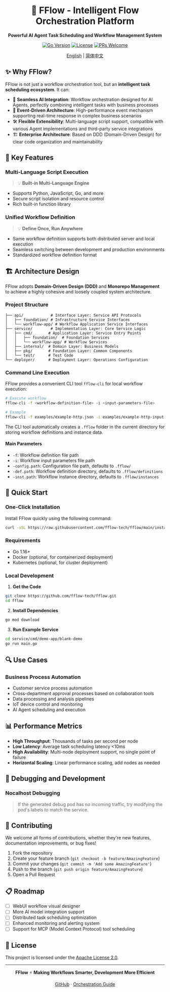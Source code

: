<div align="center">

# 🚀 FFlow - Intelligent Flow Orchestration Platform

**Powerful AI Agent Task Scheduling and Workflow Management System**

[![Go Version](https://img.shields.io/badge/Go-1.16+-blue.svg)](https://golang.org/)
[![License](https://img.shields.io/badge/License-Apache%202.0-green.svg)](LICENSE)
[![PRs Welcome](https://img.shields.io/badge/PRs-welcome-brightgreen.svg)](CONTRIBUTING.md)

[English](README.md) | [简体中文](README.zh-CN.md)

</div>

## ✨ Why FFlow?

FFlow is not just a workflow orchestration tool, but an **intelligent task scheduling ecosystem**. It can:

- 🤖 **Seamless AI Integration**: Workflow orchestration designed for AI Agents, perfectly combining intelligent tasks with business processes
- 🔄 **Event-Driven Architecture**: High-performance event mechanism supporting real-time response in complex business scenarios
- 🛠️ **Flexible Extensibility**: Multi-language script support, compatible with various Agent implementations and third-party service integrations
- 🏗️ **Enterprise Architecture**: Based on DDD (Domain-Driven Design) for clear code organization and maintainability

## 🌟 Key Features

### Multi-Language Script Execution

> 💡 **Built-in Multi-Language Engine**

- Supports Python, JavaScript, Go, and more
- Secure script isolation and resource control
- Rich built-in function library

### Unified Workflow Definition

> 💡 **Define Once, Run Anywhere**

- Same workflow definition supports both distributed server and local execution
- Seamless switching between development and production environments
- Standardized workflow definition format

## 🏗️ Architecture Design

FFlow adopts **Domain-Driven Design (DDD)** and **Monorepo Management** to achieve a highly cohesive and loosely coupled system architecture.

### Project Structure

```
├── api/            # Interface Layer: Service API Protocols
│   ├── foundation/ # Infrastructure Service Interfaces
│   └── workflow-app/ # Workflow Application Service Interfaces
├── service/        # Implementation Layer: Core Service Logic
│   ├── cmd/       # Application Layer: Service Entry Points
│   │   ├── foundation/  # Foundation Services
│   │   └── workflow-app/ # Workflow Services
│   ├── internal/  # Domain Layer: Business Models
│   ├── pkg/       # Foundation Layer: Common Components
│   └── test/      # Test Code
└── deployer/      # Deployment Layer: Operations Configuration
```

### Command Line Execution

FFlow provides a convenient CLI tool `fflow-cli` for local workflow execution:

```bash
# Execute workflow
fflow-cli -f <workflow-definition-file> -i <input-parameters-file>

# Example
fflow-cli -f examples/example-http.json -i examples/example-http-input.json
```

The CLI tool automatically creates a `.fflow` folder in the current directory for storing workflow definitions and instance data.

#### Main Parameters

- `-f`: Workflow definition file path
- `-i`: Workflow input parameters file path
- `-config.path`: Configuration file path, defaults to `.fflow/`
- `-def.path`: Workflow definition directory, defaults to `.fflow/definitions`
- `-inst.path`: Workflow instance directory, defaults to `.fflow/instances`

## 🚀 Quick Start

### One-Click Installation

Install FFlow quickly using the following command:

```bash
curl -sSL https://raw.githubusercontent.com/fflow-tech/fflow/main/install.sh | bash
```

### Requirements

- Go 1.16+
- Docker (optional, for containerized deployment)
- Kubernetes (optional, for cluster deployment)

### Local Development

1. **Get the Code**

```bash
git clone https://github.com/fflow-tech/fflow.git
cd fflow
```

2. **Install Dependencies**

```bash
go mod download
```

3. **Run Example Service**

```bash
cd service/cmd/demo-app/blank-demo
go run main.go
```

## 🔍 Use Cases

### Business Process Automation

- Customer service process automation
- Cross-department approval processes based on collaboration tools
- Data processing and analysis pipelines
- IoT device control and monitoring
- AI Agent scheduling and execution

## 📊 Performance Metrics

- **High Throughput**: Thousands of tasks per second per node
- **Low Latency**: Average task scheduling latency <10ms
- **High Availability**: Multi-node deployment support, no single point of failure
- **Horizontal Scaling**: Linear performance scaling, add nodes as needed

## 🔨 Debugging and Development

### Nocalhost Debugging

> If the generated debug pod has no incoming traffic, try modifying the pod's labels to match the service.

## 🤝 Contributing

We welcome all forms of contributions, whether they're new features, documentation improvements, or bug fixes!

1. Fork the repository
2. Create your feature branch (`git checkout -b feature/AmazingFeature`)
3. Commit your changes (`git commit -m 'Add some AmazingFeature'`)
4. Push to the branch (`git push origin feature/AmazingFeature`)
5. Open a Pull Request

## 📋 Roadmap

- [ ] WebUI workflow visual designer
- [ ] More AI model integration support
- [ ] Distributed task scheduling optimization
- [ ] Enhanced monitoring and alerting system
- [ ] Support for MCP (Model Context Protocol) tool scheduling

## 📄 License

This project is licensed under the [Apache License 2.0](https://www.apache.org/licenses/LICENSE-2.0).

---

<div align="center">

**FFlow** ⚡ **Making Workflows Smarter, Development More Efficient**

[GitHub](https://github.com/fflow-tech/fflow) · [Orchestration Guide](https://github.com/fflow-tech/fflow/blob/main/docs/user-guide.md)

</div>
